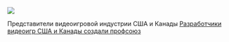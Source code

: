 <!--2025-03-19 13:52:32-->
<div class="yb">
  <div class="rss smaller1 habr"><img src="https://habrastorage.org/getpro/habr/upload_files/ba6/7b4/f91/ba67b4f91b6de932b372a30018ad7fb8.jpg" /><p>Представители видеоигровой индустрии США и Канады <a href="https://schedule.gdconf.com/session/video-game-labor-at-a-crossroads-new-pathways-to-industry-wide-organizing-presented-by-communications-workers-of-america/911830" rel="noopener noreferrer... <br><a class="light" href="https://habr.com/ru/news/892400/?utm_source=habrahabr&utm_medium=rss&utm_campaign=892400">Разработчики видеоигр США и Канады создали профсоюз</a></div>
</div>
